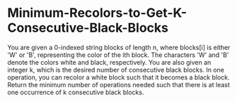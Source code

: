# Minimum-Recolors-to-Get-K-Consecutive-Black-Blocks
You are given a 0-indexed string blocks of length n, where blocks[i] is either 'W' or 'B', representing the color of the ith block. The characters 'W' and 'B' denote the colors white and black, respectively.
You are also given an integer k, which is the desired number of consecutive black blocks.
In one operation, you can recolor a white block such that it becomes a black block.
Return the minimum number of operations needed such that there is at least one occurrence of k consecutive black blocks.
